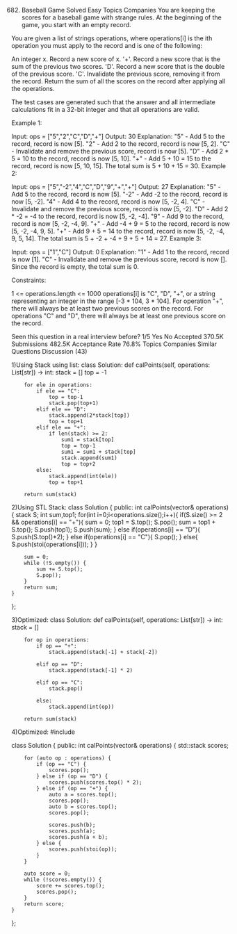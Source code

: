 682. Baseball Game
Solved
Easy
Topics
Companies
You are keeping the scores for a baseball game with strange rules. At the beginning of the game, you start with an empty record.

You are given a list of strings operations, where operations[i] is the ith operation you must apply to the record and is one of the following:

An integer x.
Record a new score of x.
'+'.
Record a new score that is the sum of the previous two scores.
'D'.
Record a new score that is the double of the previous score.
'C'.
Invalidate the previous score, removing it from the record.
Return the sum of all the scores on the record after applying all the operations.

The test cases are generated such that the answer and all intermediate calculations fit in a 32-bit integer and that all operations are valid.

 

Example 1:

Input: ops = ["5","2","C","D","+"]
Output: 30
Explanation:
"5" - Add 5 to the record, record is now [5].
"2" - Add 2 to the record, record is now [5, 2].
"C" - Invalidate and remove the previous score, record is now [5].
"D" - Add 2 * 5 = 10 to the record, record is now [5, 10].
"+" - Add 5 + 10 = 15 to the record, record is now [5, 10, 15].
The total sum is 5 + 10 + 15 = 30.
Example 2:

Input: ops = ["5","-2","4","C","D","9","+","+"]
Output: 27
Explanation:
"5" - Add 5 to the record, record is now [5].
"-2" - Add -2 to the record, record is now [5, -2].
"4" - Add 4 to the record, record is now [5, -2, 4].
"C" - Invalidate and remove the previous score, record is now [5, -2].
"D" - Add 2 * -2 = -4 to the record, record is now [5, -2, -4].
"9" - Add 9 to the record, record is now [5, -2, -4, 9].
"+" - Add -4 + 9 = 5 to the record, record is now [5, -2, -4, 9, 5].
"+" - Add 9 + 5 = 14 to the record, record is now [5, -2, -4, 9, 5, 14].
The total sum is 5 + -2 + -4 + 9 + 5 + 14 = 27.
Example 3:

Input: ops = ["1","C"]
Output: 0
Explanation:
"1" - Add 1 to the record, record is now [1].
"C" - Invalidate and remove the previous score, record is now [].
Since the record is empty, the total sum is 0.
 

Constraints:

1 <= operations.length <= 1000
operations[i] is "C", "D", "+", or a string representing an integer in the range [-3 * 104, 3 * 104].
For operation "+", there will always be at least two previous scores on the record.
For operations "C" and "D", there will always be at least one previous score on the record.

Seen this question in a real interview before?
1/5
Yes
No
Accepted
370.5K
Submissions
482.5K
Acceptance Rate
76.8%
Topics
Companies
Similar Questions
Discussion (43)

1)Using Stack using list:
class Solution:
    def calPoints(self, operations: List[str]) -> int:
        stack = []
        top = -1

        for ele in operations:
            if ele == "C":
                top = top-1
                stack.pop(top+1)
            elif ele == "D":
                stack.append(2*stack[top])
                top = top+1
            elif ele == "+":
                if len(stack) >= 2:
                    sum1 = stack[top]
                    top = top-1
                    sum1 = sum1 + stack[top]
                    stack.append(sum1)
                    top = top+2
            else:
                stack.append(int(ele))
                top = top+1
 
        return sum(stack)

2)Using STL Stack:
class Solution {
public:
    int calPoints(vector<string>& operations) {
        stack<int> S;
        int sum,top1;
        for(int i=0;i<operations.size();i++){
            if(S.size() >= 2 && operations[i] == "+"){
                sum = 0;
                top1 = S.top();
                S.pop();
                sum = top1 + S.top();
                S.push(top1);
                S.push(sum);
            }
            else if(operations[i] == "D"){
                S.push(S.top()*2);
            }
            else if(operations[i] == "C"){
                S.pop();
            }
            else{
                S.push(stoi(operations[i]));
            }
        }  

        sum = 0;
        while (!S.empty()) {
            sum += S.top();
            S.pop();
        }
        return sum;  
    }
};

3)Optimized:
class Solution:
    def calPoints(self, operations: List[str]) -> int:
        stack = []

        for op in operations:
            if op == "+":
                stack.append(stack[-1] + stack[-2])

            elif op == "D":
                stack.append(stack[-1] * 2)

            elif op == "C":
                stack.pop()
            
            else:
                stack.append(int(op))
            
        return sum(stack)    

4)Optimized:
#include <string>

class Solution {
public:
    int calPoints(vector<string>& operations) {
        std::stack<int> scores;

        for (auto op : operations) {
            if (op == "C") {
                scores.pop();
            } else if (op == "D") {
                scores.push(scores.top() * 2);
            } else if (op == "+") {
                auto a = scores.top();
                scores.pop();
                auto b = scores.top();
                scores.pop();

                scores.push(b);
                scores.push(a);
                scores.push(a + b);
            } else {
                scores.push(stoi(op));
            }
        }

        auto score = 0;
        while (!scores.empty()) {
            score += scores.top();
            scores.pop();
        }
        return score;
    }
};